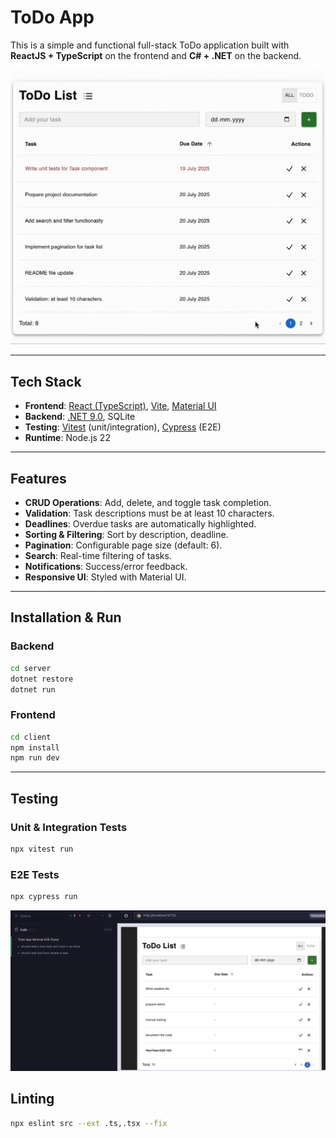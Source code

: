 # **ToDo App**

This is a simple and functional full-stack ToDo application built with **ReactJS + TypeScript** on the frontend and **C# + .NET** on the backend.

![Demo](src/assets/demo/TodoDemo.gif)

---

## **Tech Stack**

- **Frontend**: [React (TypeScript)](https://react.dev/), [Vite](https://vitejs.dev/), [Material UI](https://mui.com/)
- **Backend**: [.NET 9.0](https://dotnet.microsoft.com/), SQLite
- **Testing**: [Vitest](https://vitest.dev/) (unit/integration), [Cypress](https://www.cypress.io/) (E2E)
- **Runtime**: Node.js 22

---

## **Features**

- **CRUD Operations**: Add, delete, and toggle task completion.
- **Validation**: Task descriptions must be at least 10 characters.
- **Deadlines**: Overdue tasks are automatically highlighted.
- **Sorting & Filtering**: Sort by description, deadline.
- **Pagination**: Configurable page size (default: 6).
- **Search**: Real-time filtering of tasks.
- **Notifications**: Success/error feedback.
- **Responsive UI**: Styled with Material UI.

---

## **Installation & Run**

### **Backend**

```bash
cd server
dotnet restore
dotnet run
```

### **Frontend**

```bash
cd client
npm install
npm run dev
```

---

## **Testing**

### **Unit & Integration Tests**

```bash
npx vitest run
```

### **E2E Tests**

```bash
npx cypress run
```

![Photo](src/assets/demo/e2ePass.png)

## **Linting**

```bash
npx eslint src --ext .ts,.tsx --fix
```
